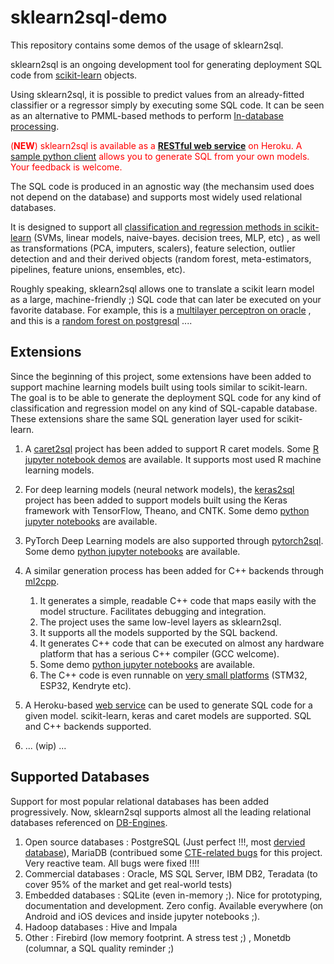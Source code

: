 # sklearn2sql-demo

This repository contains some demos of the usage of sklearn2sql.

sklearn2sql is an ongoing development tool for generating deployment SQL code from [scikit-learn](http://scikit-learn.org/) objects.

Using sklearn2sql, it is possible to predict values from an already-fitted classifier or a regressor simply by executing some SQL code. It can be seen as an alternative to PMML-based methods to perform [In-database processing](https://en.wikipedia.org/wiki/In-database_processing).

<span style="color:red">(**NEW**) sklearn2sql is available as a [**RESTful web service**](https://github.com/antoinecarme/sklearn2sql_heroku) on Heroku. A [sample python client](https://github.com/antoinecarme/sklearn2sql_heroku/blob/master/test_client.py) allows you to generate SQL from your own models. Your feedback is welcome.</span>

The SQL code is produced in an agnostic way (the mechansim used does not depend on the database) and supports most widely used relational databases. 

It is designed to support all [classification and regression methods in scikit-learn](http://scikit-learn.org/stable/modules/classes.html) (SVMs, linear models, naive-bayes. decision trees, MLP, etc) , as well as transformations (PCA, imputers, scalers), feature selection, outlier detection and  and their derived objects (random forest, meta-estimators, pipelines, feature unions, ensembles,  etc). 

Roughly speaking, sklearn2sql allows one to translate a scikit learn model as a large, machine-friendly ;) SQL code that can later be executed on your favorite database.  For example, this is a [multilayer perceptron on oracle](https://github.com/antoinecarme/sklearn2sql-demo/blob/master/sample_outputs_round_4/MLPClassifier/BreastCancer/oracle/demo1_MLPClassifier_oracle.sql) , and this is a [random forest on postgresql](https://github.com/antoinecarme/sklearn2sql-demo/blob/master/sample_outputs_round_4/RandomForestClassifier/FourClass/postgresql/demo1_RandomForestClassifier_postgresql.sql) .... 



## Extensions

Since the beginning of this project, some extensions have been added to support machine learning models built using tools similar to scikit-learn. The goal is to be able to generate the deployment SQL code for any kind of classification and regression model on any kind of SQL-capable database. These extensions share the same SQL generation layer used for scikit-learn.

1. A [caret2sql](https://github.com/antoinecarme/caret2sql) project has been added to support R caret models.  Some [R jupyter notebook demos](https://github.com/antoinecarme/caret2sql/tree/master/doc) are available. It supports most used R machine learning models.

2. For deep learning models (neural network models), the [keras2sql](https://github.com/antoinecarme/keras2sql) project has been added to support models built using the Keras framework with TensorFlow, Theano, and CNTK. Some demo [python jupyter notebooks](https://github.com/antoinecarme/keras2sql/tree/master/doc) are available.

3. PyTorch Deep Learning models are also supported through [pytorch2sql](https://github.com/antoinecarme/pytorch2sql). Some demo [python jupyter notebooks](https://github.com/antoinecarme/pytorch2sql/tree/master/doc) are available.
4. A similar generation process has been added for C++ backends through [ml2cpp](https://github.com/antoinecarme/ml2cpp). 
     1. It generates a simple, readable C++ code that maps easily with the model structure. Facilitates debugging and integration. 
     2. The project uses the same low-level layers as sklearn2sql. 
     3. It supports all the models supported by the SQL backend. 
     4. It generates C++ code that can be executed on almost any hardware platform that has a serious C++ compiler (GCC welcome). 
     5. Some demo [python jupyter notebooks](https://github.com/antoinecarme/ml2cpp/tree/master/doc) are available. 
     6. The C++ code is even runnable on [very small platforms](https://github.com/antoinecarme/ml2cpp/issues/25) (STM32, ESP32, Kendryte etc).
 
5. A Heroku-based [web service](https://github.com/antoinecarme/sklearn2sql_heroku) can be used to generate SQL code for a given model. scikit-learn, keras and caret models are supported. SQL and C++ backends supported.

6. ... (wip) ...


## Supported Databases

Support for most popular relational databases has been added progressively. Now, sklearn2sql supports almost all the leading relational databases referenced on [DB-Engines](https://db-engines.com/en/ranking/relational+dbms).

1. Open source databases : PostgreSQL (Just perfect !!!, most [dervied database](https://wiki.postgresql.org/wiki/PostgreSQL_derived_databases)), MariaDB (contribued some [CTE-related bugs](https://jira.mariadb.org/browse/MDEV-12440) for this project. Very reactive team. All bugs were fixed !!!!
2. Commercial databases : Oracle, MS SQL Server, IBM DB2, Teradata (to cover 95% of the market and get real-world tests)
3. Embedded databases : SQLite (even in-memory ;). Nice for prototyping, documentation and development. Zero config. Available everywhere (on Android and iOS devices and inside jupyter notebooks ;).
4. Hadoop databases : Hive and Impala
5. Other : Firebird (low memory footprint. A stress test ;) , Monetdb (columnar, a SQL quality reminder ;)

